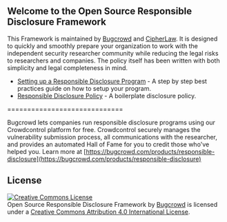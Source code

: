 ## Welcome to the Open Source Responsible Disclosure Framework

This Framework is maintained by [Bugcrowd](https://bugcrowd.com) and [CipherLaw](https://www.cipherlawgroup.com/). It is designed to quickly and smoothly prepare your organization to work with the independent security researcher community while reducing the legal risks to researchers and companies. The policy itself has been written with both simplicity and legal completeness in mind.

- [Setting up a Responsible Disclosure Program](https://github.com/bugcrowd/disclosure-policy/blob/master/setting_up_a_responsible_disclosure_program.md) - A step by step best practices guide on how to setup your program.
- [Responsible Disclosure Policy](https://github.com/bugcrowd/disclosure-policy/blob/master/responsible_disclosure_policy.md) - A boilerplate disclosure policy. 

=============================

Bugcrowd lets companies run responsible disclosure programs using our Crowdcontrol platform for free. Crowdcontrol securely manages the vulnerability submission process, all communications with the researcher, and provides an automated Hall of Fame for you to credit those who've helped you. Learn more at [https://bugcrowd.com/products/responsible-disclosure](https://bugcrowd.com/products/responsible-disclosure)

## License
<a rel="license" href="http://creativecommons.org/licenses/by/4.0/"><img alt="Creative Commons License" style="border-width:0" src="https://i.creativecommons.org/l/by/4.0/88x31.png" /></a><br /><span xmlns:dct="http://purl.org/dc/terms/" property="dct:title">Open Source Responsible Disclosure Framework</span> by <a xmlns:cc="http://creativecommons.org/ns#" href="https://bugcrowd.com" property="cc:attributionName" rel="cc:attributionURL">Bugcrowd</a> is licensed under a <a rel="license" href="http://creativecommons.org/licenses/by/4.0/">Creative Commons Attribution 4.0 International License</a>.
